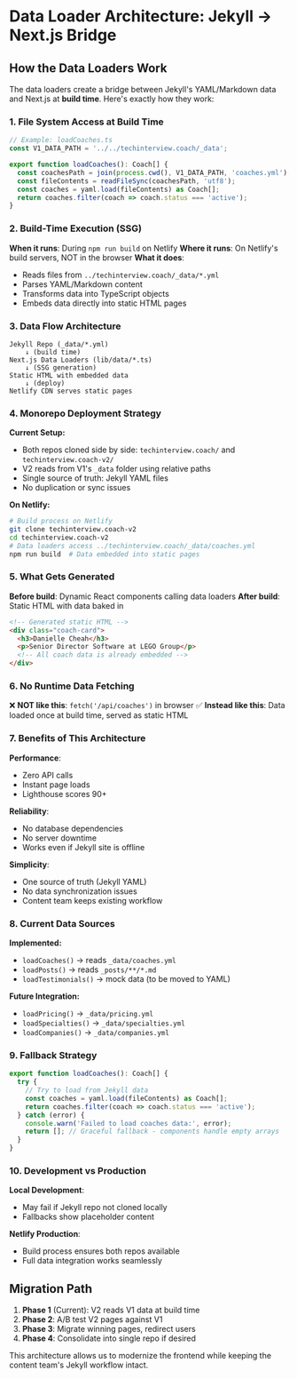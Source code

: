 # Data Loader Architecture: Jekyll → Next.js Bridge

## How the Data Loaders Work

The data loaders create a bridge between Jekyll's YAML/Markdown data and Next.js at **build time**. Here's exactly how they work:

### 1. File System Access at Build Time

```typescript
// Example: loadCoaches.ts
const V1_DATA_PATH = '../../techinterview.coach/_data';

export function loadCoaches(): Coach[] {
  const coachesPath = join(process.cwd(), V1_DATA_PATH, 'coaches.yml');
  const fileContents = readFileSync(coachesPath, 'utf8');
  const coaches = yaml.load(fileContents) as Coach[];
  return coaches.filter(coach => coach.status === 'active');
}
```

### 2. Build-Time Execution (SSG)

**When it runs**: During `npm run build` on Netlify
**Where it runs**: On Netlify's build servers, NOT in the browser
**What it does**:
- Reads files from `../techinterview.coach/_data/*.yml`
- Parses YAML/Markdown content
- Transforms data into TypeScript objects
- Embeds data directly into static HTML pages

### 3. Data Flow Architecture

```
Jekyll Repo (_data/*.yml)
    ↓ (build time)
Next.js Data Loaders (lib/data/*.ts)
    ↓ (SSG generation)
Static HTML with embedded data
    ↓ (deploy)
Netlify CDN serves static pages
```

### 4. Monorepo Deployment Strategy

**Current Setup:**
- Both repos cloned side by side: `techinterview.coach/` and `techinterview.coach-v2/`
- V2 reads from V1's `_data` folder using relative paths
- Single source of truth: Jekyll YAML files
- No duplication or sync issues

**On Netlify:**
```bash
# Build process on Netlify
git clone techinterview.coach-v2
cd techinterview.coach-v2
# Data loaders access ../techinterview.coach/_data/coaches.yml
npm run build  # Data embedded into static pages
```

### 5. What Gets Generated

**Before build**: Dynamic React components calling data loaders
**After build**: Static HTML with data baked in

```html
<!-- Generated static HTML -->
<div class="coach-card">
  <h3>Danielle Cheah</h3>
  <p>Senior Director Software at LEGO Group</p>
  <!-- All coach data is already embedded -->
</div>
```

### 6. No Runtime Data Fetching

❌ **NOT like this**: `fetch('/api/coaches')` in browser
✅ **Instead like this**: Data loaded once at build time, served as static HTML

### 7. Benefits of This Architecture

**Performance**:
- Zero API calls
- Instant page loads
- Lighthouse scores 90+

**Reliability**:
- No database dependencies
- No server downtime
- Works even if Jekyll site is offline

**Simplicity**:
- One source of truth (Jekyll YAML)
- No data synchronization issues
- Content team keeps existing workflow

### 8. Current Data Sources

**Implemented:**
- `loadCoaches()` → reads `_data/coaches.yml`
- `loadPosts()` → reads `_posts/**/*.md`
- `loadTestimonials()` → mock data (to be moved to YAML)

**Future Integration:**
- `loadPricing()` → `_data/pricing.yml`
- `loadSpecialties()` → `_data/specialties.yml`
- `loadCompanies()` → `_data/companies.yml`

### 9. Fallback Strategy

```typescript
export function loadCoaches(): Coach[] {
  try {
    // Try to load from Jekyll data
    const coaches = yaml.load(fileContents) as Coach[];
    return coaches.filter(coach => coach.status === 'active');
  } catch (error) {
    console.warn('Failed to load coaches data:', error);
    return []; // Graceful fallback - components handle empty arrays
  }
}
```

### 10. Development vs Production

**Local Development**:
- May fail if Jekyll repo not cloned locally
- Fallbacks show placeholder content

**Netlify Production**:
- Build process ensures both repos available
- Full data integration works seamlessly

## Migration Path

1. **Phase 1** (Current): V2 reads V1 data at build time
2. **Phase 2**: A/B test V2 pages against V1
3. **Phase 3**: Migrate winning pages, redirect users
4. **Phase 4**: Consolidate into single repo if desired

This architecture allows us to modernize the frontend while keeping the content team's Jekyll workflow intact.